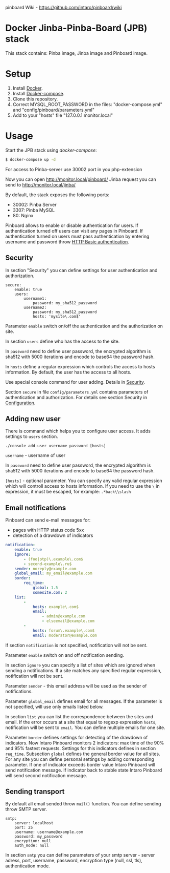 pinboard Wiki - https://github.com/intaro/pinboard/wiki

# Docker Jinba-Pinba-Board (JPB) stack

This stack contains: Pinba image, Jinba image and Pinboard image.

# Setup

1. Install [Docker](http://docker.io).
2. Install [Docker-compose](http://docs.docker.com/compose/install/).
3. Clone this repository.
4. Correct MYSQL_ROOT_PASSWORD in the files: "docker-compose.yml" and "config/pinboard/parameters.yml"
5. Add to your "hosts" file "127.0.0.1 monitor.local"

# Usage

Start the JPB stack using *docker-compose*:

```bash
$ docker-compose up -d
```

For access to Pinba-server use 30002 port in you php-extension

Now you can open http://monitor.local/pinboard/
Jinba request you can send to http://monitor.local/jinba/

By default, the stack exposes the following ports:
- 30002: Pinba Server
- 3307: Pinba MySQL
- 80: Nginx

Pinboard allows to enable or disable authentication for users. If authentication turned off users can visit any pages in Pinboard. If authentication turned on users must pass authentication by entering username and password throw [HTTP Basic authentication](http://en.wikipedia.org/wiki/Basic_access_authentication). 


## Security

In section "Security" you can define settings for user authentication and authorization.

    secure:
        enable: true
        users:
            username1:
                password: my_sha512_password
            username2:
                password: my_sha512_password
                hosts: 'mysite\.com$'

Parameter `enable` switch on/off the authentication and the authorization on site.

In section `users` define who has the access to the site.

In `password` need to define user password, the encrypted algorithm is sha512 with 5000 iterations and encode to base64 the password hash.

In `hosts` define a regular expression which controls the access to hosts information. By default, the user has the access to all hosts.

Use special console command for user adding. Details in [Security](Security).


Section `secure` in file `config/parameters.yml` contains parameters of authentication and authorization. For details see section Security in [Configuration](Configuration).

## Adding new user

There is command which helps you to configure user access. It adds settings to `users` section. 

    ./console add-user username password [hosts]

`username` - username of user

In `password` need to define user password, the encrypted algorithm is sha512 with 5000 iterations and encode to base64 the password hash.

`[hosts]` - optional parameter. You can specify any valid regular expression which will controll access to hosts information. If you need to use the `\` in expression, it must be escaped, for example: `.*back\\slash`

## Email notifications

Pinboard can send e-mail messages for:
* pages with HTTP status code 5xx
* detection of a drawdown of indicators
```yml
notification:
    enable: true
    ignore:
        - (foo|otp)\.example\.com$
        - second-example\.ru$
    sender: noreply@example.com
    global_email: my_email@example.com
    border:
        req_time:
            global: 1.5
            somesite.com: 2
    list:
        -
            hosts: example\.com$
            email:
                - admin@example.com
                - elseemail@example.com
        -
            hosts: forum\.example\.com$
            email: moderator@example.com
```

If section `notification` is not specified, notification will not be sent.

Parameter `enable` switch on and off notification sending.

In section `ignore` you can specify a list of sites which are ignored when sending a notifications. If a site matches any specified regular expression, notification will not be sent.

Parameter `sender` - this email address will be used as the sender of notifications.

Parameter `global_email` defines email for all messages. If the parameter is not specified, will use only emails listed below.

In section `list` you can list the correspondence between the sites and email. If the error occurs at a site that equal to regexp expression `hosts`, notification will be sent to `email`. You can define multiple emails for one site.

Parameter `border` defines settings for detecting of the drawdown of indicators. Now Intaro Pinboard monitors 2 indicators: max time of the 90% and 95% fastest requests. Settings for this indicators defines in section `req_time`. Subsection `global` defines the general border value for all sites. For any site you can define personal settings by adding corresponding parameter. If one of indicator exceeds border value Intaro Pinboard will send notification message. If indicator back to stable state Intaro Pinboard will send second notification message.

## Sending transport

By default all email sended throw `mail()` function. You can define sending throw SMTP server.

    smtp:
        server: localhost
        port: 25
        username: username@example.com
        password: my_password
        encryption: null
        auth_mode: null

In section `smtp` you can define parameters of your smtp server - server adress, port, username, password, encryption type (null, ssl, tls), authentication mode.
